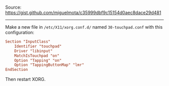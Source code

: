 Source: https://gist.github.com/miguelmota/c35999dbf9c15154d0aec8dace29d481

---

Make a new file in `/etc/X11/xorg.conf.d/` named `30-touchpad.conf` with this configuration:
```conf
Section "InputClass"
    Identifier "touchpad"
    Driver "libinput"
    MatchIsTouchpad "on"
    Option "Tapping" "on"
    Option "TappingButtonMap" "lmr"
EndSection
```
Then restart XORG.